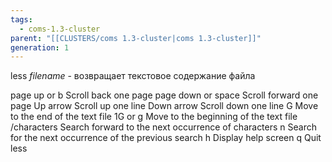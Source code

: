 ```yaml
---
tags:
  - coms-1.3-cluster
parent: "[[CLUSTERS/coms 1.3-cluster|coms 1.3-cluster]]"
generation: 1
---
```

less *filename*  -  возвращает текстовое содержание файла

page up or b                           Scroll back one page
page down or space            Scroll forward one page
Up arrow                                 Scroll up one line
Down arrow                           Scroll down one line
G                                                Move to the end of the text file
1G or g                                     Move to the beginning of the text file
/characters                             Search forward to the next occurrence of characters
n                                                Search for the next occurrence of the previous search
h                                                Display help screen
q                                                Quit less